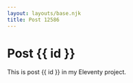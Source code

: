 ```yaml
---
layout: layouts/base.njk
title: Post 12586
---
```


# Post {{ id }}

This is post {{ id }} in my Eleventy project.
